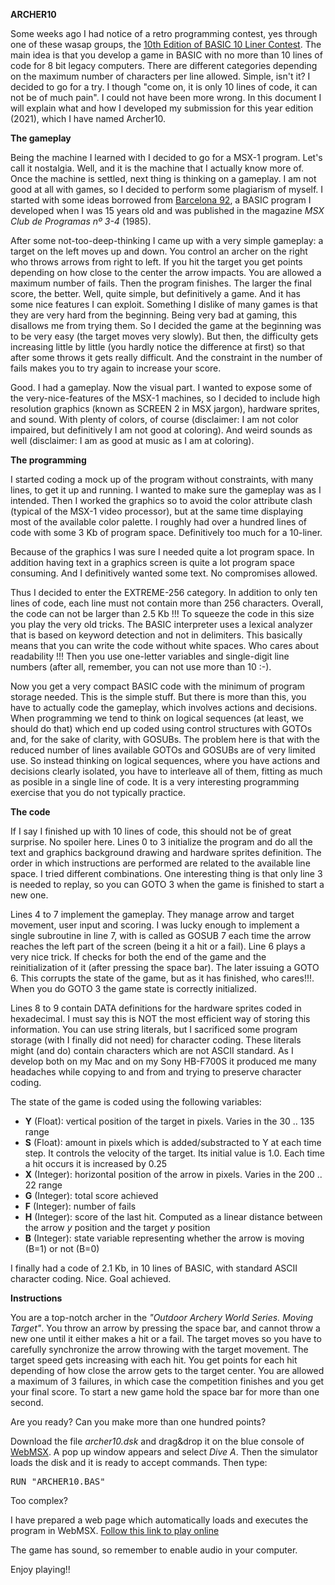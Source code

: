 <B>ARCHER10</B>

Some weeks ago I had notice of a retro programming contest, yes through one of these wasap groups, the <A HREF="https://gkanold.wixsite.com/homeputerium/rules2021">10th Edition of BASIC 10 Liner Contest</A>. The main idea is that you develop a game in BASIC with no more than 10 lines of code for 8 bit legacy computers. There are different categories depending on the maximum number of characters per line allowed. Simple, isn't it? I decided to go for a try. I though "come on, it is only 10 lines of code, it can not be of much pain". I could not have been more wrong. In this document I will explain what and how I developed my submission for this year edition (2021), which I have named Archer10.


<B>The gameplay</B>

Being the machine I learned with I decided to go for a MSX-1 program. Let's call it nostalgia. Well, and it is the machine that I actually know more of. Once the machine is settled, next thing is thinking on a gameplay. I am not good at all with games, so I decided to perform some plagiarism of myself. I started with some ideas borrowed from <A HREF="https://humbertomb.blogspot.com/2019/04/barcelona92-mi-primer-juego-msx.html">Barcelona 92</A>, a BASIC program I developed when I was 15 years old and was published in the magazine <I>MSX Club de Programas nº 3-4</I> (1985).

After some not-too-deep-thinking I came up with a very simple gameplay: a target on the left moves up and down. You control an archer on the right who throws arrows from right to left. If you hit the target you get points depending on how close to the center the arrow impacts. You are allowed a maximum number of fails. Then the program finishes. The larger the final score, the better. Well, quite simple, but definitively a game. And it has some nice features I can exploit. Something I dislike of many games is that they are very hard from the beginning. Being very bad at gaming, this disallows me from trying them. So I decided the game at the beginning was to be very easy (the target moves very slowly). But then, the difficulty gets increasing little by little (you hardly notice the difference at first) so that after some throws it gets really difficult. And the constraint in the number of fails makes you to try again to increase your score.

Good. I had a gameplay. Now the visual part. I wanted to expose some of the very-nice-features of the MSX-1 machines, so I decided to include high resolution graphics (known as SCREEN 2 in MSX jargon), hardware sprites, and sound. With plenty of colors, of course (disclaimer: I am not color impaired, but definitively I am not good at coloring). And weird sounds as well (disclaimer: I am as good at music as I am at coloring).

<B>The programming</B>

I started coding a mock up of the program without constraints, with many lines, to get it up and running. I wanted to make sure the gameplay was as I intended. Then I worked the graphics so to avoid the color attribute clash (typical of the MSX-1 video processor), but at the same time displaying most of the available color palette. I roughly had over a hundred lines of code with some 3 Kb of program space. Definitively too much for a 10-liner.

Because of the graphics I was sure I needed quite a lot program space. In addition having text in a graphics screen is quite a lot program space consuming. And I definitively wanted some text. No compromises allowed. 

Thus I decided to enter the EXTREME-256 category. In addition to only ten lines of code, each line must not contain more than 256 characters. Overall, the code can not be larger than 2.5 Kb !!! To squeeze the code in this size you play the very old tricks. The BASIC interpreter uses a lexical analyzer that is based on keyword detection and not in delimiters. This basically means that you can write the code without white spaces. Who cares about readability !!! Then you use one-letter variables and single-digit line numbers (after all, remember, you can not use more than 10 :-). 

Now you get a very compact BASIC code with the minimum of program storage needed. This is the simple stuff. But there is more than this, you have to actually code the gameplay, which involves actions and decisions. When programming we tend to think on logical sequences (at least, we should do that) which end up coded using control structures with GOTOs and, for the sake of clarity, with GOSUBs. The problem here is that with the reduced number of lines available GOTOs and GOSUBs are of very limited use. So instead thinking on logical sequences, where you have actions and decisions clearly isolated, you have to interleave all of them, fitting as much as posible in a single line of code. It is a very interesting programming exercise that you do not typically practice.

<B>The code</B>

If I say I finished up with 10 lines of code, this should not be of great surprise. No spoiler here. Lines 0 to 3 initialize the program and do all the text and graphics background drawing and hardware sprites definition. The order in which instructions are performed are related to the available line space. I tried different combinations. One interesting thing is that only line 3 is needed to replay, so you can GOTO 3 when the game is finished to start a new one.

Lines 4 to 7 implement the gameplay. They manage arrow and target movement, user input and scoring. I was lucky enough to implement a single subroutine in line 7, with is called as GOSUB 7 each time the arrow reaches the left part of the screen (being it a hit or a fail). Line 6 plays a very nice trick. If checks for both the end of the game and the reinitialization of it (after pressing the space bar). The later issuing a GOTO 6. This corrupts the state of the game, but as it has finished, who cares!!!. When you do GOTO 3 the game state is correctly initialized.

Lines 8 to 9 contain DATA definitions for the hardware sprites coded in hexadecimal. I must say this is NOT the most efficient way of storing this information. You can use string literals, but I sacrificed some program storage (with I finally did not need) for character coding. These literals might (and do) contain characters which are not ASCII standard. As I develop both on my Mac and on my Sony HB-F700S it produced me many headaches while copying to and from and trying to preserve character coding.

The state of the game is coded using the following variables:

<UL>
<LI><B>Y</B> (Float): vertical position of the target in pixels. Varies in the 30 .. 135 range</LI>
<LI><B>S</B> (Float): amount in pixels which is added/substracted to Y at each time step. It controls the velocity of the target. Its initial value is 1.0. Each time a hit occurs it is increased by 0.25 </LI>
<LI><B>X</B> (Integer): horizontal position of the arrow in pixels. Varies in the 200 .. 22 range</LI>
<LI><B>G</B> (Integer): total score achieved</LI>
<LI><B>F</B> (Integer): number of fails</LI>
<LI><B>H</B> (Integer): score of the last hit. Computed as a linear distance between the arrow <I>y</I> position and the target <I>y</I> position</LI>
<LI><B>B</B> (Integer): state variable representing whether the arrow is moving (B=1) or not (B=0)</LI>
</UL>

I finally had a code of 2.1 Kb, in 10 lines of BASIC, with standard ASCII character coding. Nice. Goal achieved.

<B>Instructions</B>

You are a top-notch archer in the <I>"Outdoor Archery World Series. Moving Target"</I>. You throw an arrow by pressing the space bar, and cannot throw a new one until it either makes a hit or a fail. The target moves so you have to carefully synchronize the arrow throwing with the target movement. The target speed gets increasing with each hit. You get points for each hit depending of how close the arrow gets to the target center. You are allowed a maximum of 3 failures, in which case the competition finishes and you get your final score. To start a new game hold the space bar for more than one second.

Are you ready? Can you make more than one hundred points?

Download the file <I>archer10.dsk</I> and drag&drop it on the blue console of <A HREF="https://webmsx.org">WebMSX</A>. A pop up window appears and select <I>Dive A</I>. Then the simulator loads the disk and it is ready to accept commands. Then type:

<TT>RUN "ARCHER10.BAS"</TT>

Too complex? 

I have prepared a web page which automatically loads and executes the program in WebMSX. <A HREF="http://giia.inf.um.es/storage/archer10.html">Follow this link to play online</A>

The game has sound, so remember to enable audio in your computer.

Enjoy playing!!


